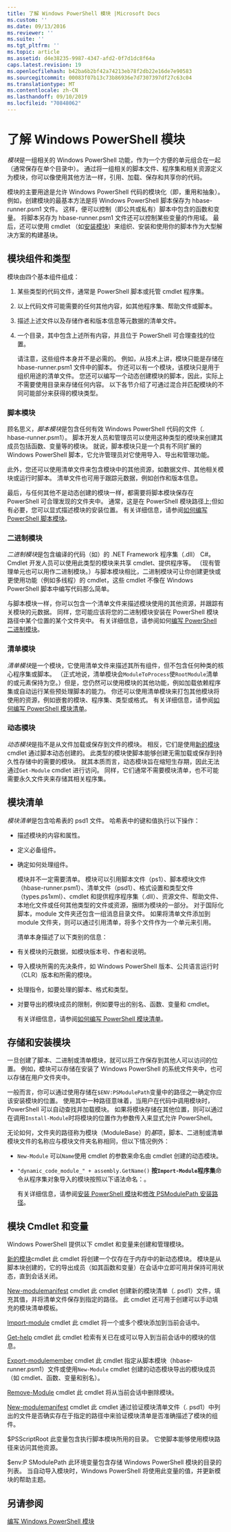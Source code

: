 ```yaml
---
title: 了解 Windows PowerShell 模块 |Microsoft Docs
ms.custom: ''
ms.date: 09/13/2016
ms.reviewer: ''
ms.suite: ''
ms.tgt_pltfrm: ''
ms.topic: article
ms.assetid: d4e38235-9987-4347-afd2-0f7d1dc8f64a
caps.latest.revision: 19
ms.openlocfilehash: b42ba6b2bf42a74213eb78f2db22e16de7e90583
ms.sourcegitcommit: 00083f07b13c73b86936e7d7307397df27c63c04
ms.translationtype: MT
ms.contentlocale: zh-CN
ms.lasthandoff: 09/10/2019
ms.locfileid: "70848062"
---
```

# <a name="understanding-a-windows-powershell-module"></a>了解 Windows PowerShell 模块

*模块*是一组相关的 Windows PowerShell 功能，作为一个方便的单元组合在一起（通常保存在单个目录中）。 通过将一组相关的脚本文件、程序集和相关资源定义为模块，你可以像使用其他方法一样，引用、加载、保存和共享你的代码。

模块的主要用途是允许 Windows PowerShell 代码的模块化（即，重用和抽象）。 例如，创建模块的最基本方法是将 Windows PowerShell 脚本保存为 hbase-runner.psm1 文件。 这样，便可以控制（即公共或私有）脚本中包含的函数和变量。 将脚本另存为 hbase-runner.psm1 文件还可以控制某些变量的作用域。 最后，还可以使用 cmdlet （如[安装模块](/powershell/module/PowershellGet/Install-Module)）来组织、安装和使用你的脚本作为大型解决方案的构建基块。

## <a name="module-components-and-types"></a>模块组件和类型

模块由四个基本组件组成：

1. 某些类型的代码文件，通常是 PowerShell 脚本或托管 cmdlet 程序集。

2. 以上代码文件可能需要的任何其他内容，如其他程序集、帮助文件或脚本。

3. 描述上述文件以及存储作者和版本信息等元数据的清单文件。

4. 一个目录，其中包含上述所有内容，并且位于 PowerShell 可合理查找的位置。

   请注意，这些组件本身并不是必需的。 例如，从技术上讲，模块只能是存储在 hbase-runner.psm1 文件中的脚本。 你还可以有一个模块，该模块只是用于组织用途的清单文件。 您还可以编写一个动态创建模块的脚本，因此，实际上不需要使用目录来存储任何内容。 以下各节介绍了可通过混合并匹配模块的不同可能部分来获得的模块类型。

### <a name="script-modules"></a>脚本模块

顾名思义，*脚本模块*是包含任何有效 Windows PowerShell 代码的文件（. hbase-runner.psm1）。 脚本开发人员和管理员可以使用这种类型的模块来创建其成员包括函数、变量等的模块。 就说，脚本模块只是一个具有不同扩展的 Windows PowerShell 脚本，它允许管理员对它使用导入、导出和管理功能。

此外，您还可以使用清单文件来包含模块中的其他资源，如数据文件、其他相关模块或运行时脚本。 清单文件也可用于跟踪元数据，例如创作和版本信息。

最后，与任何其他不是动态创建的模块一样，都需要将脚本模块保存在 PowerShell 可合理发现的文件夹中。 通常，这是在 PowerShell 模块路径上;但如有必要，您可以显式描述模块的安装位置。 有关详细信息，请参阅[如何编写 PowerShell 脚本模块](./how-to-write-a-powershell-script-module.md)。

### <a name="binary-modules"></a>二进制模块

*二进制模块*是包含编译的代码（如）的 .NET Framework 程序集（.dll） C#。 Cmdlet 开发人员可以使用此类型的模块来共享 cmdlet、提供程序等。 （现有管理单元也可以用作二进制模块。）与脚本模块相比，二进制模块可让你创建更快或更使用功能（例如多线程）的 cmdlet，这些 cmdlet 不像在 Windows PowerShell 脚本中编写代码那么简单。

与脚本模块一样，你可以包含一个清单文件来描述模块使用的其他资源，并跟踪有关模块的元数据。 同样，您可能应该将您的二进制模块安装在 PowerShell 模块路径中某个位置的某个文件夹中。 有关详细信息，请参阅如何[编写 PowerShell 二进制模块](./how-to-write-a-powershell-binary-module.md)。

### <a name="manifest-modules"></a>清单模块

*清单模块*是一个模块，它使用清单文件来描述其所有组件，但不包含任何种类的核心程序集或脚本。 （正式地说，清单模块会`ModuleToProcess`使`RootModule`清单的或元素保持为空。）但是，您仍然可以使用模块的其他功能，例如加载依赖程序集或自动运行某些预处理脚本的能力。 你还可以使用清单模块来打包其他模块将使用的资源，例如嵌套的模块、程序集、类型或格式。 有关详细信息，请参阅[如何编写 PowerShell 模块清单](./how-to-write-a-powershell-module-manifest.md)。

### <a name="dynamic-modules"></a>动态模块

*动态模块*是指不是从文件加载或保存到文件的模块。 相反，它们是使用[新的模块](/powershell/module/Microsoft.PowerShell.Core/New-Module)cmdlet 通过脚本动态创建的。 此类型的模块使脚本能够创建无需加载或保存到持久性存储中的需要的模块。 就其本质而言，动态模块旨在缩短生存期，因此无法通过`Get-Module` cmdlet 进行访问。 同样，它们通常不需要模块清单，也不可能需要永久文件夹来存储其相关程序集。

## <a name="module-manifests"></a>模块清单

*模块清单*是包含哈希表的 psd1 文件。 哈希表中的键和值执行以下操作：

- 描述模块的内容和属性。

- 定义必备组件。

- 确定如何处理组件。

  模块并不一定需要清单。 模块可以引用脚本文件（ps1）、脚本模块文件（hbase-runner.psm1）、清单文件（psd1）、格式设置和类型文件（types.ps1xml）、cmdlet 和提供程序程序集（.dll）、资源文件、帮助文件、本地化文件或任何其他类型的文件或资源，捆绑为模块的一部分。 对于国际化脚本，module 文件夹还包含一组消息目录文件。 如果将清单文件添加到 module 文件夹，则可以通过引用清单，将多个文件作为一个单元来引用。

  清单本身描述了以下类别的信息：

- 有关模块的元数据，如模块版本号、作者和说明。

- 导入模块所需的先决条件，如 Windows PowerShell 版本、公共语言运行时（CLR）版本和所需的模块。

- 处理指令，如要处理的脚本、格式和类型。

- 对要导出的模块成员的限制，例如要导出的别名、函数、变量和 cmdlet。

  有关详细信息，请参阅[如何编写 PowerShell 模块清单](./how-to-write-a-powershell-module-manifest.md)。

## <a name="storing-and-installing-a-module"></a>存储和安装模块

一旦创建了脚本、二进制或清单模块，就可以将工作保存到其他人可以访问的位置。 例如，模块可以存储在安装了 Windows PowerShell 的系统文件夹中，也可以存储在用户文件夹中。

一般而言，你可以通过使用存储在`$ENV:PSModulePath`变量中的路径之一确定你应该安装模块的位置。 使用其中一种路径意味着，当用户在代码中调用模块时，PowerShell 可以自动查找并加载模块。 如果将模块存储在其他位置，则可以通过在调用`Install-Module`时将模块的位置作为参数传入来显式允许 PowerShell。

无论如何，文件夹的路径称为模块（ModuleBase）的*基*项，脚本、二进制或清单模块文件的名称应与模块文件夹名称相同，但以下情况例外：

- `New-Module` 可以`Name`使用 cmdlet 的参数来命名由 cmdlet 创建的动态模块。

- `"dynamic_code_module_" + assembly.GetName()` **按`Import-Module`程序集**命令从程序集对象导入的模块按照以下语法命名：。

  有关详细信息，请参阅[安装 PowerShell 模块](./installing-a-powershell-module.md)和[修改 PSModulePath 安装路径](./modifying-the-psmodulepath-installation-path.md)。

## <a name="module-cmdlets-and-variables"></a>模块 Cmdlet 和变量

Windows PowerShell 提供以下 cmdlet 和变量来创建和管理模块。

[新的模块](/powershell/module/Microsoft.PowerShell.Core/New-Module)cmdlet 此 cmdlet 将创建一个仅存在于内存中的新动态模块。 模块是从脚本块创建的，它的导出成员（如其函数和变量）在会话中立即可用并保持可用状态，直到会话关闭。

[New-modulemanifest](/powershell/module/Microsoft.PowerShell.Core/New-ModuleManifest) cmdlet 此 cmdlet 创建新的模块清单（. psd1）文件，填充其值，并将清单文件保存到指定的路径。 此 cmdlet 还可用于创建可以手动填充的模块清单模板。

[Import-module](/powershell/module/Microsoft.PowerShell.Core/Import-Module) cmdlet 此 cmdlet 将一个或多个模块添加到当前会话中。

[Get-help](/powershell/module/Microsoft.PowerShell.Core/Get-Module) cmdlet 此 cmdlet 检索有关已在或可以导入到当前会话中的模块的信息。

[Export-modulemember](/powershell/module/Microsoft.PowerShell.Core/Export-ModuleMember) cmdlet 此 cmdlet 指定从脚本模块（hbase-runner.psm1）文件或使用`New-Module` cmdlet 创建的动态模块导出的模块成员（如 cmdlet、函数、变量和别名）。

[Remove-Module](/powershell/module/Microsoft.PowerShell.Core/Remove-Module) cmdlet 此 cmdlet 将从当前会话中删除模块。

[New-modulemanifest](/powershell/module/Microsoft.PowerShell.Core/Test-ModuleManifest) cmdlet 此 cmdlet 通过验证模块清单文件（. psd1）中列出的文件是否确实存在于指定的路径中来验证模块清单是否准确描述了模块的组件。

$PSScriptRoot 此变量包含执行脚本模块所用的目录。 它使脚本能够使用模块路径来访问其他资源。

$env:P SModulePath 此环境变量包含存储 Windows PowerShell 模块的目录的列表。 当自动导入模块时，Windows PowerShell 将使用此变量的值，并更新模块的帮助主题。

## <a name="see-also"></a>另请参阅

[编写 Windows PowerShell 模块](./writing-a-windows-powershell-module.md)
